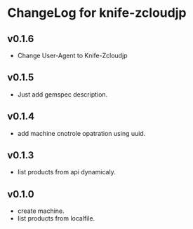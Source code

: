 ChangeLog for knife-zcloudjp
====

## v0.1.6

* Change User-Agent to Knife-Zcloudjp

## v0.1.5

* Just add gemspec description.

## v0.1.4

* add machine cnotrole opatration using uuid.


## v0.1.3

* list products from api dynamicaly.


##  v0.1.0

* create machine.
* list products from localfile.

